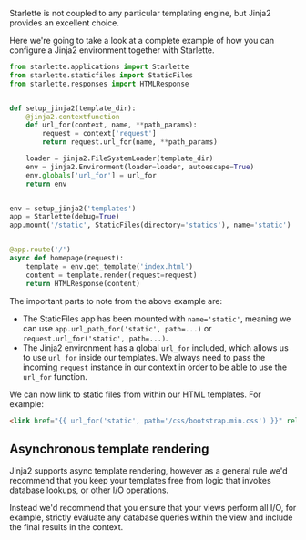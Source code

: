 Starlette is not coupled to any particular templating engine, but Jinja2
provides an excellent choice.

Here we're going to take a look at a complete example of how you can configure
a Jinja2 environment together with Starlette.

```python
from starlette.applications import Starlette
from starlette.staticfiles import StaticFiles
from starlette.responses import HTMLResponse


def setup_jinja2(template_dir):
    @jinja2.contextfunction
    def url_for(context, name, **path_params):
        request = context['request']
        return request.url_for(name, **path_params)

    loader = jinja2.FileSystemLoader(template_dir)
    env = jinja2.Environment(loader=loader, autoescape=True)
    env.globals['url_for'] = url_for
    return env


env = setup_jinja2('templates')
app = Starlette(debug=True)
app.mount('/static', StaticFiles(directory='statics'), name='static')


@app.route('/')
async def homepage(request):
    template = env.get_template('index.html')
    content = template.render(request=request)
    return HTMLResponse(content)
```

The important parts to note from the above example are:

* The StaticFiles app has been mounted with `name='static'`, meaning we can use `app.url_path_for('static', path=...)` or `request.url_for('static', path=...)`.
* The Jinja2 environment has a global `url_for` included, which allows us to use `url_for`
inside our templates. We always need to pass the incoming `request` instance
in our context in order to be able to use the `url_for` function.

We can now link to static files from within our HTML templates. For example:

```html
<link href="{{ url_for('static', path='/css/bootstrap.min.css') }}" rel="stylesheet">
```

## Asynchronous template rendering

Jinja2 supports async template rendering, however as a general rule
we'd recommend that you keep your templates free from logic that invokes
database lookups, or other I/O operations.

Instead we'd recommend that you ensure that your views perform all I/O,
for example, strictly evaluate any database queries within the view and
include the final results in the context.
